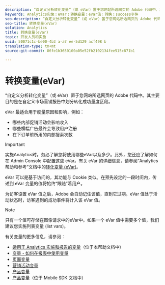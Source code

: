 ```yaml
---
description: “自定义分析转化变量”（或 eVar）置于您网站所选网页的 Adobe 代码中。其主要目的是在自定义市场营销报告中划分转化成功量度区段。
keywords: Analytics实施；eVar；转换变量；eVar值；转换；success事件
seo-description: “自定义分析转化变量”（或 eVar）置于您网站所选网页的 Adobe 代码中。其主要目的是在自定义市场营销报告中划分转化成功量度区段。
seo-title: 转换变量(eVar)
solution: Analytics
title: 转换变量(eVar)
topic: 开发人员和实施
uuid: 50071c1c-be00-4b3 a-a7 ee-5d129 acf498 b
translation-type: tm+mt
source-git-commit: 86fe1b3650100a05e52fb2102134fee515c871b1

---
```



# 转换变量(eVar)

“自定义分析转化变量”（或 eVar）置于您网站所选网页的 Adobe 代码中。其主要目的是在自定义市场营销报告中划分转化成功量度区段。

eVar 最适合用于度量原因和影响，例如：

* 哪些内部促销活动会影响收入
* 哪些横幅广告最终会导致用户注册
* 在下订单前所用的内部搜索次数

>[!IMPORTANT]
>
>实施Analytics时，务必了解您将使用哪些eVar以及多少。此外，您还应了解如何在 Admin Console 中配置这些 eVar。有关 eVar 的详细信息，请参阅“Analytics 帮助和参考”文档中的[转化变量 (eVar)](https://marketing.adobe.com/resources/help/en_US/reference/conversion_var_admin.html)。

eVar 可以是基于访问的，其功能与 Cookie 类似。在预先设定的一段时间内，传递到 eVar 变量的值将始终“跟随”着用户。

为访客设置 eVar 值之后，Adobe 会自动记住该值，直到它过期。eVar 值处于活动状态时，访客遇到的成功事件将计入该 eVar 值。

>[!NOTE]
>
>只有一个值可存储在图像请求中的eVar中。如果一个 eVar 值中需要多个值，我们建议您实施[](/help/implement/js-implementation/c-variables/page-variables.md)列表变量 (list vars)。

有关变量的更多信息，请参阅：

* [适用于 Analytics 实施和报告的变量](../../implement/js-implementation/c-variables/sc-variables.md#concept_E10E43221A2740FAAF900B79CE1EC5FB)（位于本帮助文档中）
* [变量 - 如何在报表中使用变量](https://marketing.adobe.com/resources/help/en_US/reference/variable_definitions.html)
* [页面变量](/help/implement/js-implementation/c-variables/page-variables.md)
* [营销活动变量](/help/implement/js-implementation/c-variables/page-variables.md)
* [产品变量](/help/implement/js-implementation/c-variables/page-variables.md)
* [产品变量](https://marketing.adobe.com/resources/help/en_US/mobile/android/products.html)（位于 Mobile SDK 文档中）

